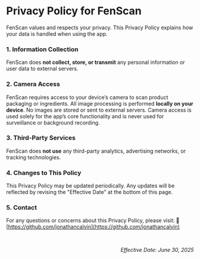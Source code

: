 # Privacy Policy for FenScan

FenScan values and respects your privacy. This Privacy Policy explains how your data is handled when using the app.

### 1. **Information Collection**

FenScan does **not collect, store, or transmit** any personal information or user data to external servers.

### 2. **Camera Access**

FenScan requires access to your device’s camera to scan product packaging or ingredients. All image processing is performed **locally on your device**. No images are stored or sent to external servers. Camera access is used solely for the app’s core functionality and is never used for surveillance or background recording.

### 3. **Third-Party Services**

FenScan does **not use** any third-party analytics, advertising networks, or tracking technologies.

### 4. **Changes to This Policy**

This Privacy Policy may be updated periodically. Any updates will be reflected by revising the "Effective Date" at the bottom of this page.

### 5. **Contact**

For any questions or concerns about this Privacy Policy, please visit:
🔗 [https://github.com/jonathancalvin](https://github.com/jonathancalvin)

<br/>

<div align="right">

<i>Effective Date: June 30, 2025</i>

</div>
